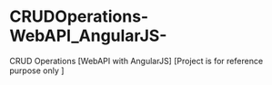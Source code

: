 # CRUDOperations-WebAPI_AngularJS-
CRUD Operations [WebAPI with AngularJS] [Project is for reference purpose only ]
